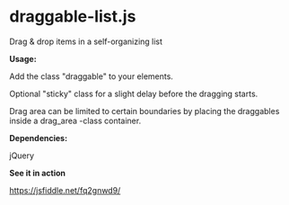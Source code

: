 # draggable-list.js
Drag &amp; drop items in a self-organizing list

**Usage:**

Add the class "draggable" to your elements.

Optional "sticky" class for a slight delay before the dragging starts.

Drag area can be limited to certain boundaries by placing the draggables inside a drag_area -class container.


**Dependencies:**

jQuery


**See it in action**

https://jsfiddle.net/fq2gnwd9/
